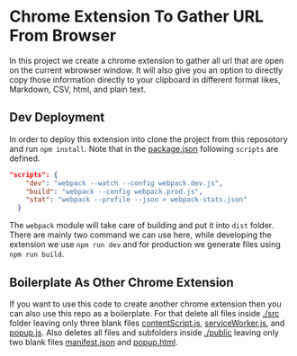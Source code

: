 # Chrome Extension To Gather URL From Browser

In this project we create a chrome extension to gather all url that are open on the current wbrowser window. It will also give you an option to directly copy those information directly to your clipboard in different format likes, Markdown, CSV, html, and plain text. 

## Dev Deployment

In order to deploy this extension into clone the project from this reposotory and run `npm install`. Note that in the [package.json](./package.json) following `scripts` are defined.

```json
"scripts": {
    "dev": "webpack --watch --config webpack.dev.js",
    "build": "webpack --config webpack.prod.js",
    "stat": "webpack --profile --json > webpack-stats.json"
  }
```
The `webpack` module will take care of building and put it into `dist` folder. There are mainly two command we can use here, while developing the extension we use `npm run dev` and for production we generate files using `npm run build`. 

## Boilerplate As Other Chrome Extension
If you want to use this code to create another chrome extension then you can also use this repo as a boilerplate. For that delete all files inside [./src](./src/) folder leaving  only three blank files [contentScript.js](./src/contentScript.js), [serviceWorker.js](./src/serviceWorker.js), and [popup.js](./src/popup.js). Also deletes all files and subfolders inside [./public](./public/) leaving only two blank files [manifest.json](./public/manifest.json) and [popup.html](./public/popup.html). 







